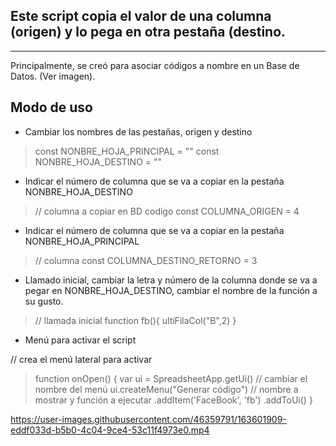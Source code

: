 Este script copia el valor de una columna (origen) y lo pega en otra pestaña (destino.
-------------------------------------------------------
-------------------------------------------------------

Principalmente, se creó para asociar códigos a nombre en un Base de Datos. (Ver imagen).

## Modo de uso

- Cambiar los nombres de las pestañas, origen y destino
>const NONBRE_HOJA_PRINCIPAL = ""
const NONBRE_HOJA_DESTINO = ""

- Indicar el número de columna que se va a copiar en la pestaña NONBRE_HOJA_DESTINO
>// columna a copiar en BD codigo
const COLUMNA_ORIGEN = 4

- Indicar el número de columna que se va a copiar en la pestaña NONBRE_HOJA_PRINCIPAL
>// columna
const COLUMNA_DESTINO_RETORNO = 3

- Llamado inicial, cambiar la letra y número de la columna donde se va a pegar en NONBRE_HOJA_DESTINO, cambiar el nombre de la función a su gusto.

>// llamada inicial
function fb(){
ultiFilaCol("B",2)
}

- Menú para activar el script

// crea el menú lateral para activar

>function onOpen() {
var ui = SpreadsheetApp.getUi()
// cambiar el nombre del menú
>ui.createMenu("Generar código")
// nombre a mostrar y función a ejecutar
.addItem('FaceBook', 'fb')
.addToUi()
}




https://user-images.githubusercontent.com/46359791/163601909-eddf033d-b5b0-4c04-9ce4-53c11f4973e0.mp4

